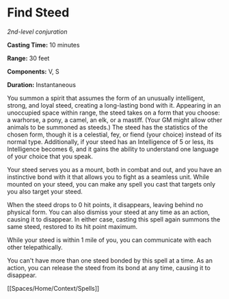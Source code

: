 # Find Steed

*2nd-level conjuration*

**Casting Time:** 10 minutes

**Range:** 30 feet

**Components:** V, S

**Duration:** Instantaneous

You summon a spirit that assumes the form of an unusually intelligent, strong, and loyal steed, creating a long-lasting bond with it. Appearing in an unoccupied space within range, the steed takes on a form that you choose: a warhorse, a pony, a camel, an elk, or a mastiff. (Your GM might allow other animals to be summoned as steeds.) The steed has the statistics of the chosen form, though it is a celestial, fey, or fiend (your choice) instead of its normal type. Additionally, if your steed has an Intelligence of 5 or less, its Intelligence becomes 6, and it gains the ability to understand one language of your choice that you speak.

Your steed serves you as a mount, both in combat and out, and you have an instinctive bond with it that allows you to fight as a seamless unit. While mounted on your steed, you can make any spell you cast that targets only you also target your steed.

When the steed drops to 0 hit points, it disappears, leaving behind no physical form. You can also dismiss your steed at any time as an action, causing it to disappear. In either case, casting this spell again summons the same steed, restored to its hit point maximum.

While your steed is within 1 mile of you, you can communicate with each other telepathically.

You can't have more than one steed bonded by this spell at a time. As an action, you can release the steed from its bond at any time, causing it to disappear.


[[Spaces/Home/Context/Spells]]